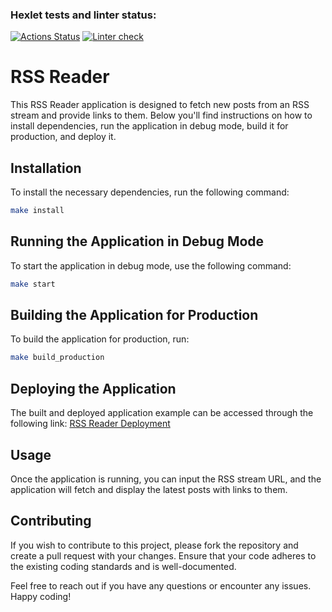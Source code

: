 ### Hexlet tests and linter status:

[![Actions Status](https://github.com/Ilya-Solo/fullstack-javascript-project-11/actions/workflows/hexlet-check.yml/badge.svg)](https://github.com/Ilya-Solo/fullstack-javascript-project-11/actions)
[![Linter check](https://github.com/Ilya-Solo/fullstack-javascript-project-11/actions/workflows/lint.yml/badge.svg)](https://github.com/Ilya-Solo/fullstack-javascript-project-11/actions/workflows/lint.yml)

# RSS Reader

This RSS Reader application is designed to fetch new posts from an RSS stream and provide links to them. Below you'll find instructions on how to install dependencies, run the application in debug mode, build it for production, and deploy it.

## Installation

To install the necessary dependencies, run the following command:

```bash
make install
```

## Running the Application in Debug Mode

To start the application in debug mode, use the following command:

```bash
make start
```

## Building the Application for Production

To build the application for production, run:

```bash
make build_production
```

## Deploying the Application

The built and deployed application example can be accessed through the following link: [RSS Reader Deployment](https://fullstack-javascript-project-11-qcv9.vercel.app/)

## Usage

Once the application is running, you can input the RSS stream URL, and the application will fetch and display the latest posts with links to them.

## Contributing

If you wish to contribute to this project, please fork the repository and create a pull request with your changes. Ensure that your code adheres to the existing coding standards and is well-documented.

Feel free to reach out if you have any questions or encounter any issues. Happy coding!
